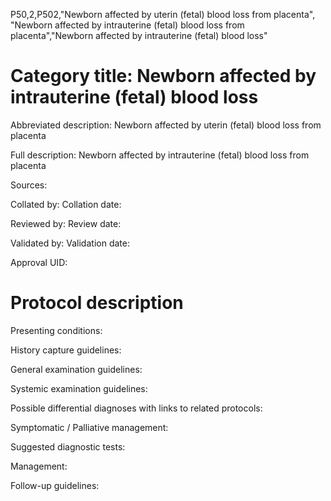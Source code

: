 P50,2,P502,"Newborn affected by uterin (fetal) blood loss from placenta", "Newborn affected by intrauterine (fetal) blood loss from placenta","Newborn affected by intrauterine (fetal) blood loss"
# Category title: Newborn affected by intrauterine (fetal) blood loss

Abbreviated description: Newborn affected by uterin (fetal) blood loss from placenta

Full description: Newborn affected by intrauterine (fetal) blood loss from placenta

Sources:

Collated by:
Collation date:

Reviewed by:
Review date:

Validated by:
Validation date:

Approval UID:

# Protocol description

Presenting conditions:

History capture guidelines:

General examination guidelines:

Systemic examination guidelines:

Possible differential diagnoses with links to related protocols:

Symptomatic / Palliative management:

Suggested diagnostic tests:

Management:

Follow-up guidelines:
